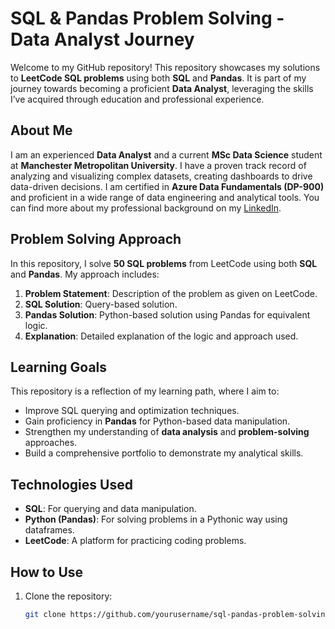 # SQL & Pandas Problem Solving - Data Analyst Journey

Welcome to my GitHub repository! This repository showcases my solutions to **LeetCode SQL problems** using both **SQL** and **Pandas**. It is part of my journey towards becoming a proficient **Data Analyst**, leveraging the skills I’ve acquired through education and professional experience.

## About Me

I am an experienced **Data Analyst** and a current **MSc Data Science** student at **Manchester Metropolitan University**. I have a proven track record of analyzing and visualizing complex datasets, creating dashboards to drive data-driven decisions. I am certified in **Azure Data Fundamentals (DP-900)** and proficient in a wide range of data engineering and analytical tools. You can find more about my professional background on my [LinkedIn](https://www.linkedin.com/in/adhipathi-kannan).

## Problem Solving Approach

In this repository, I solve **50 SQL problems** from LeetCode using both **SQL** and **Pandas**. My approach includes:

1. **Problem Statement**: Description of the problem as given on LeetCode.
2. **SQL Solution**: Query-based solution.
3. **Pandas Solution**: Python-based solution using Pandas for equivalent logic.
4. **Explanation**: Detailed explanation of the logic and approach used.

## Learning Goals

This repository is a reflection of my learning path, where I aim to:

- Improve SQL querying and optimization techniques.
- Gain proficiency in **Pandas** for Python-based data manipulation.
- Strengthen my understanding of **data analysis** and **problem-solving** approaches.
- Build a comprehensive portfolio to demonstrate my analytical skills.

## Technologies Used

- **SQL**: For querying and data manipulation.
- **Python (Pandas)**: For solving problems in a Pythonic way using dataframes.
- **LeetCode**: A platform for practicing coding problems.

## How to Use

1. Clone the repository:
   ```bash
   git clone https://github.com/yourusername/sql-pandas-problem-solving.git
